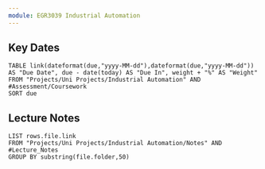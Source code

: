 ```yaml
---
module: EGR3039 Industrial Automation
---
```


## Key Dates

```dataview
TABLE link(dateformat(due,"yyyy-MM-dd"),dateformat(due,"yyyy-MM-dd")) AS "Due Date", due - date(today) AS "Due In", weight + "%" AS "Weight"
FROM "Projects/Uni Projects/Industrial Automation" AND #Assessment/Coursework
SORT due 
```

## Lecture Notes

```dataview
LIST rows.file.link
FROM "Projects/Uni Projects/Industrial Automation/Notes" AND #Lecture_Notes
GROUP BY substring(file.folder,50)
```
